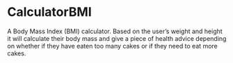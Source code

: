# CalculatorBMI
A Body Mass Index (BMI) calculator. Based on the user’s weight and height it will calculate their body mass and give a piece of health advice depending on whether if they have eaten too many cakes or if they need to eat more cakes.
